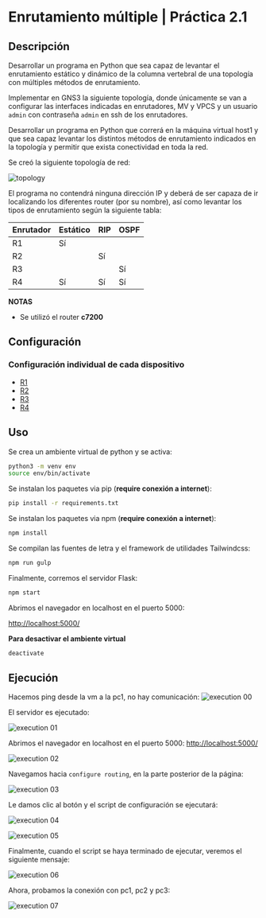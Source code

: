 # Enrutamiento múltiple | Práctica 2.1
## Descripción

Desarrollar un programa en Python que sea capaz de levantar el enrutamiento estático y dinámico de la columna vertebral de una topología con múltiples métodos de enrutamiento.

Implementar en GNS3 la siguiente topología, donde únicamente se van a configurar las interfaces indicadas en enrutadores, MV y VPCS y un usuario `admin` con contraseña `admin` en ssh de los enrutadores.

Desarrollar un programa en Python que correrá en la máquina virtual host1 y que sea capaz
levantar los distintos métodos de enrutamiento indicados en la topología y permitir que exista conectividad en toda la red.

Se creó la siguiente topología de red:

![topology](./docs/images/topology.jpg)

El programa no contendrá ninguna dirección IP y deberá de ser capaza de ir localizando los diferentes router (por su nombre), así como levantar los tipos de enrutamiento según la siguiente tabla:

Enrutador | Estático | RIP | OSPF
--- | --- | --- | ---
R1 | Sí | |
R2 | | Sí | 
R3 | | | Sí 
R4 | Sí | Sí | Sí 


**NOTAS**
- Se utilizó el router **c7200**

## Configuración

### Configuración individual de cada dispositivo

- [R1](./docs/configuration/r1.md)
- [R2](./docs/configuration/r2.md)
- [R3](./docs/configuration/r3.md)
- [R4](./docs/configuration/r4.md)

## Uso

Se crea un ambiente virtual de python y se activa:

```bash
python3 -m venv env
source env/bin/activate
```

Se instalan los paquetes via pip (**require conexión a internet**):

```bash
pip install -r requirements.txt
```

Se instalan los paquetes via npm (**require conexión a internet**):

```bash
npm install
```

Se compilan las fuentes de letra y el framework de utilidades Tailwindcss:

```bash
npm run gulp
```

Finalmente, corremos el servidor Flask:

```bash
npm start
```

Abrimos el navegador en localhost en el puerto 5000:

[http://localhost:5000/](http://localhost:5000/)

**Para desactivar el ambiente virtual**
```bash
deactivate
```

## Ejecución

Hacemos ping desde la vm a la pc1, no hay comunicación:
![execution 00](./docs/images/ex00.png)

El servidor es ejecutado:

![execution 01](./docs/images/ex01.png)

Abrimos el navegador en localhost en el puerto 5000: [http://localhost:5000/](http://localhost:5000/)


![execution 02](./docs/images/ex02.png)

Navegamos hacia `configure routing`, en la parte posterior de la página:

![execution 03](./docs/images/ex03.png)

Le damos clic al botón y el script de configuración se ejecutará:

![execution 04](./docs/images/ex04.png)

![execution 05](./docs/images/ex05.png)

Finalmente, cuando el script se haya terminado de ejecutar, veremos el siguiente mensaje:

![execution 06](./docs/images/ex06.png)

Ahora, probamos la conexión con pc1, pc2 y pc3:

![execution 07](./docs/images/ex07.png)
